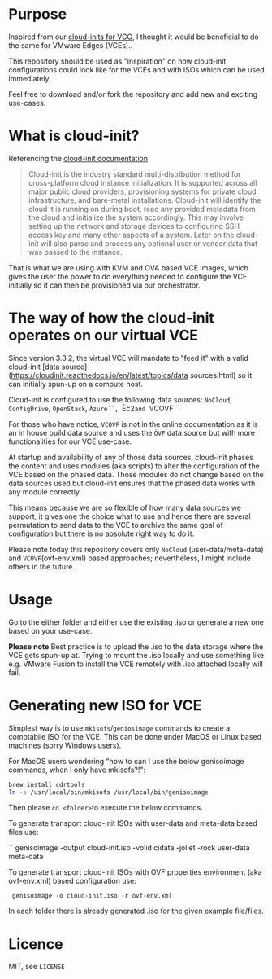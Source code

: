 # Purpose

Inspired from our [cloud-inits for VCG](https://bitbucket.org/velocloud/deployment/src/master/vcg/), I thought it would be beneficial to do the same for VMware Edges (VCEs)..

This repository should be used as "inspiration" on how cloud-init configurations could look like for the VCEs and with ISOs which can be used immediately. 

Feel free to download and/or fork the repository and add new and exciting use-cases. 

# What is cloud-init?

Referencing the [cloud-init documentation](https://cloudinit.readthedocs.io/en/latest/)
 
> Cloud-init is the industry standard multi-distribution method for cross-platform cloud instance initialization. It is supported across all major public cloud providers, provisioning systems for private cloud infrastructure, and bare-metal installations. Cloud-init will identify the cloud it is running on during boot, read any provided metadata from the cloud and initialize the system accordingly. This may involve setting up the network and storage devices to configuring SSH access key and many other aspects of a system. Later on the cloud-init will also parse and process any optional user or vendor data that was passed to the instance.

That is what we are using with  KVM and OVA based VCE images, which gives the user the power to do everything needed to configure the VCE initially so it can then be provisioned via our orchestrator. 

# The way of how the cloud-init operates on our virtual VCE

Since version 3.3.2, the virtual VCE will mandate to "feed it" with a valid cloud-init [data source](https://cloudinit.readthedocs.io/en/latest/topics/data sources.html) so it can initially spun-up on a compute host. 

Cloud-init is configured to use the following data sources: ``NoCloud``, ``ConfigDrive``, ``OpenStack``, `Àzure``, `Èc2``and ``VCOVF``

For those who have notice, ``VCOVF`` is not in the online documentation as it is an in house build data source and uses the ``ÒVF`` data source but with more functionalities for our VCE use-case. 

At startup and availability of any of those data sources, cloud-init phases the content and uses modules (aka scripts) to alter the configuration of the VCE based on the phased data. Those modules do not change based on the data sources used but cloud-init ensures that the phased data works with any module correctly.

This means because we are so flexible of how many data sources we support, it gives one the choice what to use and hence there are several permutation to send data to the VCE to archive the same goal of configuration but there is no absolute right way to do it. 

Please note today this repository covers only ``NoCloud`` (user-data/meta-data) and ``VCOVF``(ovf-env.xml) based approaches; nevertheless, I might include others in the future.

# Usage

Go to the either folder and either use the existing .iso or generate a new one based on your use-case.

**Please note** Best practice is to upload the .iso to the data storage where the VCE gets spun-up at. Trying to mount the .iso locally and use something like e.g. VMware Fusion to install the VCE remotely with .iso attached locally will fail.  

# Generating new ISO for VCE

Simplest way is to use ``mkisofs``/``geniosimage`` commands to create a comptabile ISO for the VCE. This can be done under MacOS or Linux based machines (sorry Windows users).

For MacOS users wondering "how to can I use the below genisoimage commands, when I only have mkisofs?!":

```sh
brew install cdrtools
ln -s /usr/local/bin/mkisofs /usr/local/bin/genisoimage
```

Then please ``cd <folder>``to execute the below commands. 

To generate transport cloud-init ISOs with user-data and meta-data based files use: 

`` genisoimage -output cloud-init.iso -volid cidata -joliet -rock user-data meta-data

To generate transport cloud-init ISOs with OVF properties environment (aka ovf-env.xml) based configuration use:

`` genisoimage -o cloud-init.iso -r ovf-env.xml``

In each folder there is already generated .iso for the given example file/files.

# Licence

MIT, see ``LICENSE``

